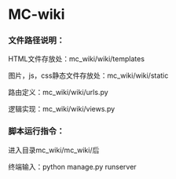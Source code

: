 # MC-wiki
### 文件路径说明：

  HTML文件存放处：mc_wiki/wiki/templates

  图片，js，css静态文件存放处：mc_wiki/wiki/static 

  路由定义：mc_wiki/wiki/urls.py

  逻辑实现：mc_wiki/wiki/views.py
  
###  脚本运行指令：
  进入目录mc_wiki/mc_wiki/后
  
  终端输入：python manage.py runserver
